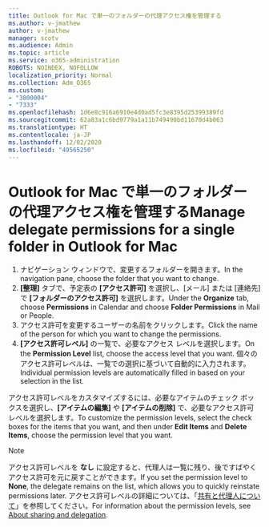 ```yaml
---
title: Outlook for Mac で単一のフォルダーの代理アクセス権を管理する
ms.author: v-jmathew
author: v-jmathew
manager: scotv
ms.audience: Admin
ms.topic: article
ms.service: o365-administration
ROBOTS: NOINDEX, NOFOLLOW
localization_priority: Normal
ms.collection: Adm_O365
ms.custom:
- "3800004"
- "7333"
ms.openlocfilehash: 1d6e8c916a6910e4d0ad5fc3e8395d25399389fd
ms.sourcegitcommit: 62a83a1c6bd9779a1a11b749490bd11670d4b063
ms.translationtype: HT
ms.contentlocale: ja-JP
ms.lasthandoff: 12/02/2020
ms.locfileid: "49565250"
---
```

# <a name="manage-delegate-permissions-for-a-single-folder-in-outlook-for-mac"></a><span data-ttu-id="470b1-102">Outlook for Mac で単一のフォルダーの代理アクセス権を管理する</span><span class="sxs-lookup"><span data-stu-id="470b1-102">Manage delegate permissions for a single folder in Outlook for Mac</span></span>

1. <span data-ttu-id="470b1-103">ナビゲーション ウィンドウで、変更するフォルダーを開きます。</span><span class="sxs-lookup"><span data-stu-id="470b1-103">In the navigation pane, choose the folder that you want to change.</span></span>
2. <span data-ttu-id="470b1-104">**[整理]** タブで、予定表の **[アクセス許可]** を選択し、[メール] または [連絡先] で **[フォルダーのアクセス許可]** を選択します。</span><span class="sxs-lookup"><span data-stu-id="470b1-104">Under the **Organize** tab, choose **Permissions** in Calendar and choose **Folder Permissions** in Mail or People.</span></span>
3. <span data-ttu-id="470b1-105">アクセス許可を変更するユーザーの名前をクリックします。</span><span class="sxs-lookup"><span data-stu-id="470b1-105">Click the name of the person for which you want to change the permissions.</span></span>
4. <span data-ttu-id="470b1-106">**[アクセス許可レベル]** の一覧で、必要なアクセス レベルを選択します。</span><span class="sxs-lookup"><span data-stu-id="470b1-106">On the **Permission Level** list, choose the access level that you want.</span></span> <span data-ttu-id="470b1-107">個々のアクセス許可レベルは、一覧での選択に基づいて自動的に入力されます。</span><span class="sxs-lookup"><span data-stu-id="470b1-107">Individual permission levels are automatically filled in based on your selection in the list.</span></span>

<span data-ttu-id="470b1-108">アクセス許可レベルをカスタマイズするには、必要なアイテムのチェック ボックスを選択し、**[アイテムの編集]** や **[アイテムの削除]** で、必要なアクセス許可レベルを選択します。</span><span class="sxs-lookup"><span data-stu-id="470b1-108">To customize the permission levels, select the check boxes for the items that you want, and then under **Edit Items** and **Delete Items**, choose the permission level that you want.</span></span>

> [!NOTE]
> <span data-ttu-id="470b1-109">アクセス許可レベルを **なし** に設定すると、代理人は一覧に残り、後ですばやくアクセス許可を元に戻すことができます。</span><span class="sxs-lookup"><span data-stu-id="470b1-109">If you set the permission level to **None**, the delegate remains on the list, which allows you to quickly reinstate permissions later.</span></span> <span data-ttu-id="470b1-110">アクセス許可レベルの詳細については、「[共有と代理人について](https://support.microsoft.com/office/options-for-sharing-and-delegating-folders-in-outlook-for-mac-480d8054-68ce-4150-ba1e-b9b7f2fc4ce5)」を参照してください。</span><span class="sxs-lookup"><span data-stu-id="470b1-110">For information about the permission levels, see [About sharing and delegation](https://support.microsoft.com/office/options-for-sharing-and-delegating-folders-in-outlook-for-mac-480d8054-68ce-4150-ba1e-b9b7f2fc4ce5).</span></span>
